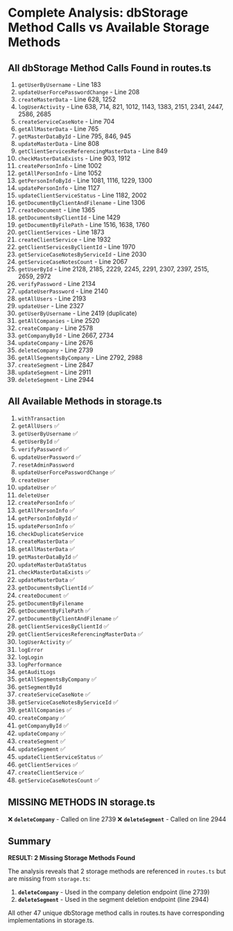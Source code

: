 # Complete Analysis: dbStorage Method Calls vs Available Storage Methods

## All dbStorage Method Calls Found in routes.ts

1. `getUserByUsername` - Line 183
2. `updateUserForcePasswordChange` - Line 208
3. `createMasterData` - Line 628, 1252
4. `logUserActivity` - Line 638, 714, 821, 1012, 1143, 1383, 2151, 2341, 2447, 2586, 2685
5. `createServiceCaseNote` - Line 704
6. `getAllMasterData` - Line 765
7. `getMasterDataById` - Line 795, 846, 945
8. `updateMasterData` - Line 808
9. `getClientServicesReferencingMasterData` - Line 849
10. `checkMasterDataExists` - Line 903, 1912
11. `createPersonInfo` - Line 1002
12. `getAllPersonInfo` - Line 1052
13. `getPersonInfoById` - Line 1081, 1116, 1229, 1300
14. `updatePersonInfo` - Line 1127
15. `updateClientServiceStatus` - Line 1182, 2002
16. `getDocumentByClientAndFilename` - Line 1306
17. `createDocument` - Line 1365
18. `getDocumentsByClientId` - Line 1429
19. `getDocumentByFilePath` - Line 1516, 1638, 1760
20. `getClientServices` - Line 1873
21. `createClientService` - Line 1932
22. `getClientServicesByClientId` - Line 1970
23. `getServiceCaseNotesByServiceId` - Line 2030
24. `getServiceCaseNotesCount` - Line 2067
25. `getUserById` - Line 2128, 2185, 2229, 2245, 2291, 2307, 2397, 2515, 2659, 2972
26. `verifyPassword` - Line 2134
27. `updateUserPassword` - Line 2140
28. `getAllUsers` - Line 2193
29. `updateUser` - Line 2327
30. `getUserByUsername` - Line 2419 (duplicate)
31. `getAllCompanies` - Line 2520
32. `createCompany` - Line 2578
33. `getCompanyById` - Line 2667, 2734
34. `updateCompany` - Line 2676
35. `deleteCompany` - Line 2739
36. `getAllSegmentsByCompany` - Line 2792, 2988
37. `createSegment` - Line 2847
38. `updateSegment` - Line 2911
39. `deleteSegment` - Line 2944

## All Available Methods in storage.ts

1. `withTransaction`
2. `getAllUsers` ✅
3. `getUserByUsername` ✅
4. `getUserById` ✅
5. `verifyPassword` ✅
6. `updateUserPassword` ✅
7. `resetAdminPassword`
8. `updateUserForcePasswordChange` ✅
9. `createUser`
10. `updateUser` ✅
11. `deleteUser`
12. `createPersonInfo` ✅
13. `getAllPersonInfo` ✅
14. `getPersonInfoById` ✅
15. `updatePersonInfo` ✅
16. `checkDuplicateService`
17. `createMasterData` ✅
18. `getAllMasterData` ✅
19. `getMasterDataById` ✅
20. `updateMasterDataStatus`
21. `checkMasterDataExists` ✅
22. `updateMasterData` ✅
23. `getDocumentsByClientId` ✅
24. `createDocument` ✅
25. `getDocumentByFilename`
26. `getDocumentByFilePath` ✅
27. `getDocumentByClientAndFilename` ✅
28. `getClientServicesByClientId` ✅
29. `getClientServicesReferencingMasterData` ✅
30. `logUserActivity` ✅
31. `logError`
32. `logLogin`
33. `logPerformance`
34. `getAuditLogs`
35. `getAllSegmentsByCompany` ✅
36. `getSegmentById`
37. `createServiceCaseNote` ✅
38. `getServiceCaseNotesByServiceId` ✅
39. `getAllCompanies` ✅
40. `createCompany` ✅
41. `getCompanyById` ✅
42. `updateCompany` ✅
43. `createSegment` ✅
44. `updateSegment` ✅
45. `updateClientServiceStatus` ✅
46. `getClientServices` ✅
47. `createClientService` ✅
48. `getServiceCaseNotesCount` ✅

## MISSING METHODS IN storage.ts

❌ **`deleteCompany`** - Called on line 2739
❌ **`deleteSegment`** - Called on line 2944

## Summary

**RESULT: 2 Missing Storage Methods Found**

The analysis reveals that 2 storage methods are referenced in `routes.ts` but are missing from `storage.ts`:

1. **`deleteCompany`** - Used in the company deletion endpoint (line 2739)
2. **`deleteSegment`** - Used in the segment deletion endpoint (line 2944)

All other 47 unique dbStorage method calls in routes.ts have corresponding implementations in storage.ts.
